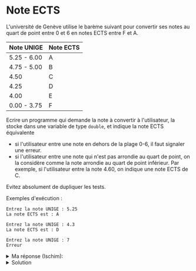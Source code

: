 # Note ECTS

L'université de Genève utilise le barème suivant pour convertir ses notes au quart de point entre 0 et 6 en notes ECTS entre F et A.

| Note UNIGE  | Note ECTS |
| ----------- | --------- |
| 5.25 - 6.00 | A         |
| 4.75 - 5.00 | B         |
| 4.50        | C         |
| 4.25        | D         |
| 4.00        | E         |
| 0.00 - 3.75 | F         |

Ecrire un programme qui demande la note à convertir à l'utilisateur, la stocke dans une variable de type `double`, et indique la note ECTS équivalente

- si l'utilisateur entre une note en dehors de la plage 0-6, il faut signaler une erreur.
- si l'utilisateur entre une note qui n'est pas arrondie au quart de point, on la considère comme la note arrondie au quart de point inférieur. Par exemple, si l'utilisateur entre la note 4.60, on indique une note ECTS de C.

Evitez absolument de dupliquer les tests. 

Exemples d'exécution : 

~~~
Entrez la note UNIGE : 5.25
La note ECTS est : A
~~~

~~~
Entrez la note UNIGE : 4.3
La note ECTS est : D
~~~

~~~
Entrez la note UNIGE : 7
Erreur
~~~

<details>
<summary>Ma réponse (Ischim):</summary>

~~~cpp
#include <iostream>

using namespace std;

int main() {

   cout << "Entrez la note UNIGE : ";
   double note; cin >> note;
   
   if (note < 0. or note > 6.) {
      cout << "Erreur" << endl;
      return EXIT_FAILURE;
   } else {
      cout << "La note ECTS est : ";

      if (note < 4.)
         cout << 'F' << endl;
      else if (note < 4.25)
         cout << 'E' << endl;
      else if (note < 4.50)
         cout << 'D' << endl;
      else if (note < 4.75)
         cout << 'C' << endl;
      else if (note < 5.25)
         cout << 'B' << endl;
      else
         cout << 'A' << endl;

~~~
</details>

<details>
<summary>Solution</summary>

~~~cpp
#include <iostream>

using namespace std;

int main() {

   cout << "Entrez la note UNIGE : ";
   double note; cin >> note;

   if (note < 0. or note > 6.) {
      cout << "Erreur";
   } else {
      cout << "La note ECTS est : ";
      if (note < 4.) {
         cout << 'F';
      } else if (note < 4.25) {
         cout << 'E';
      } else if (note < 4.50) {
         cout << 'D';
      } else if (note < 4.75) {
         cout << 'C';
      } else if (note < 5.25) {
         cout << 'B';
      } else {
         cout << 'A';
      }
   }
   cout << endl;
}
~~~

</details>
